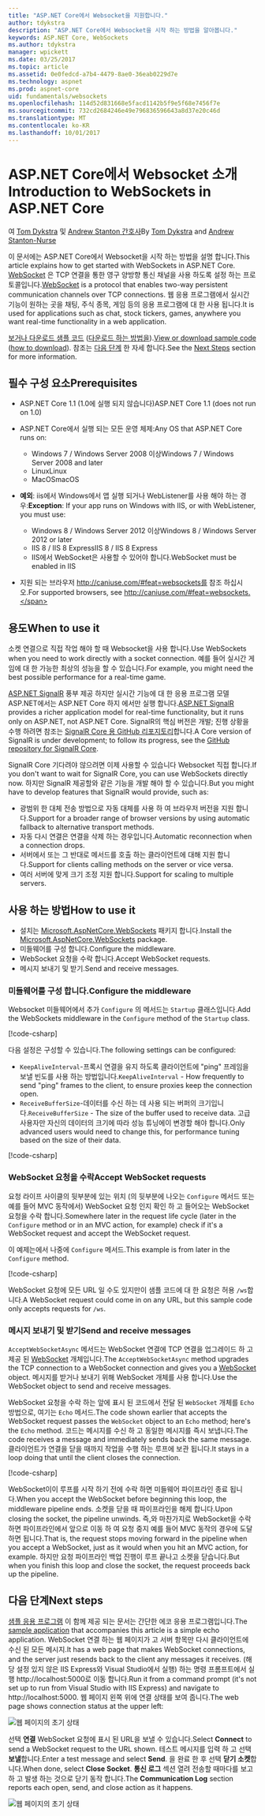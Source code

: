 ```yaml
---
title: "ASP.NET Core에서 Websocket을 지원합니다."
author: tdykstra
description: "ASP.NET Core에서 Websocket을 시작 하는 방법을 알아봅니다."
keywords: ASP.NET Core, WebSockets
ms.author: tdykstra
manager: wpickett
ms.date: 03/25/2017
ms.topic: article
ms.assetid: 0e0fedcd-a7b4-4479-8ae0-36eab0229d7e
ms.technology: aspnet
ms.prod: aspnet-core
uid: fundamentals/websockets
ms.openlocfilehash: 114d52d831668e5facd1142b5f9e5f68e7456f7e
ms.sourcegitcommit: 732cd2684246e49e796836596643a8d37e20c46d
ms.translationtype: MT
ms.contentlocale: ko-KR
ms.lasthandoff: 10/01/2017
---
```

# <a name="introduction-to-websockets-in-aspnet-core"></a><span data-ttu-id="a9a24-104">ASP.NET Core에서 Websocket 소개</span><span class="sxs-lookup"><span data-stu-id="a9a24-104">Introduction to WebSockets in ASP.NET Core</span></span>

<span data-ttu-id="a9a24-105">여 [Tom Dykstra](https://github.com/tdykstra) 및 [Andrew Stanton 간호사](https://github.com/anurse)</span><span class="sxs-lookup"><span data-stu-id="a9a24-105">By [Tom Dykstra](https://github.com/tdykstra) and [Andrew Stanton-Nurse](https://github.com/anurse)</span></span>

<span data-ttu-id="a9a24-106">이 문서에는 ASP.NET Core에서 Websocket을 시작 하는 방법을 설명 합니다.</span><span class="sxs-lookup"><span data-stu-id="a9a24-106">This article explains how to get started with WebSockets in ASP.NET Core.</span></span> <span data-ttu-id="a9a24-107">[WebSocket](https://wikipedia.org/wiki/WebSocket) 은 TCP 연결을 통한 영구 양방향 통신 채널을 사용 하도록 설정 하는 프로토콜입니다.</span><span class="sxs-lookup"><span data-stu-id="a9a24-107">[WebSocket](https://wikipedia.org/wiki/WebSocket) is a protocol that enables two-way persistent communication channels over TCP connections.</span></span> <span data-ttu-id="a9a24-108">웹 응용 프로그램에서 실시간 기능이 원하는 곳을 채팅, 주식 종목, 게임 등의 응용 프로그램에 대 한 사용 됩니다.</span><span class="sxs-lookup"><span data-stu-id="a9a24-108">It is used for applications such as chat, stock tickers, games, anywhere you want real-time functionality in a web application.</span></span>

<span data-ttu-id="a9a24-109">[보거나 다운로드 샘플 코드](https://github.com/aspnet/Docs/tree/master/aspnetcore/fundamentals/websockets/sample) ([다운로드 하는 방법을](xref:tutorials/index#how-to-download-a-sample)).</span><span class="sxs-lookup"><span data-stu-id="a9a24-109">[View or download sample code](https://github.com/aspnet/Docs/tree/master/aspnetcore/fundamentals/websockets/sample) ([how to download](xref:tutorials/index#how-to-download-a-sample)).</span></span> <span data-ttu-id="a9a24-110">참조는 [다음 단계](#next-steps) 한 자세 합니다.</span><span class="sxs-lookup"><span data-stu-id="a9a24-110">See the [Next Steps](#next-steps) section for more information.</span></span>


## <a name="prerequisites"></a><span data-ttu-id="a9a24-111">필수 구성 요소</span><span class="sxs-lookup"><span data-stu-id="a9a24-111">Prerequisites</span></span>

* <span data-ttu-id="a9a24-112">ASP.NET Core 1.1 (1.0에 실행 되지 않습니다)</span><span class="sxs-lookup"><span data-stu-id="a9a24-112">ASP.NET Core 1.1 (does not run on 1.0)</span></span>
* <span data-ttu-id="a9a24-113">ASP.NET Core에서 실행 되는 모든 운영 체제:</span><span class="sxs-lookup"><span data-stu-id="a9a24-113">Any OS that ASP.NET Core runs on:</span></span>
  
  * <span data-ttu-id="a9a24-114">Windows 7 / Windows Server 2008 이상</span><span class="sxs-lookup"><span data-stu-id="a9a24-114">Windows 7 / Windows Server 2008 and later</span></span>
  * <span data-ttu-id="a9a24-115">Linux</span><span class="sxs-lookup"><span data-stu-id="a9a24-115">Linux</span></span>
  * <span data-ttu-id="a9a24-116">MacOS</span><span class="sxs-lookup"><span data-stu-id="a9a24-116">macOS</span></span>

* <span data-ttu-id="a9a24-117">**예외**: iis에서 Windows에서 앱 실행 되거나 WebListener를 사용 해야 하는 경우:</span><span class="sxs-lookup"><span data-stu-id="a9a24-117">**Exception**: If your app runs on Windows with IIS, or with WebListener, you must use:</span></span>

  * <span data-ttu-id="a9a24-118">Windows 8 / Windows Server 2012 이상</span><span class="sxs-lookup"><span data-stu-id="a9a24-118">Windows 8 / Windows Server 2012 or later</span></span>
  * <span data-ttu-id="a9a24-119">IIS 8 / IIS 8 Express</span><span class="sxs-lookup"><span data-stu-id="a9a24-119">IIS 8 / IIS 8 Express</span></span>
  * <span data-ttu-id="a9a24-120">IIS에서 WebSocket은 사용할 수 있어야 합니다.</span><span class="sxs-lookup"><span data-stu-id="a9a24-120">WebSocket must be enabled in IIS</span></span>

* <span data-ttu-id="a9a24-121">지원 되는 브라우저 http://caniuse.com/#feat=websockets를 참조 하십시오.</span><span class="sxs-lookup"><span data-stu-id="a9a24-121">For supported browsers, see http://caniuse.com/#feat=websockets.</span></span>

## <a name="when-to-use-it"></a><span data-ttu-id="a9a24-122">용도</span><span class="sxs-lookup"><span data-stu-id="a9a24-122">When to use it</span></span>

<span data-ttu-id="a9a24-123">소켓 연결으로 직접 작업 해야 할 때 Websocket을 사용 합니다.</span><span class="sxs-lookup"><span data-stu-id="a9a24-123">Use WebSockets when you need to work directly with a socket connection.</span></span> <span data-ttu-id="a9a24-124">예를 들어 실시간 게임에 대 한 가능한 최상의 성능을 할 수 있습니다.</span><span class="sxs-lookup"><span data-stu-id="a9a24-124">For example, you might need the best possible performance for a real-time game.</span></span>

<span data-ttu-id="a9a24-125">[ASP.NET SignalR](https://docs.microsoft.com/aspnet/signalr/overview/getting-started/introduction-to-signalr) 풍부 제공 하지만 실시간 기능에 대 한 응용 프로그램 모델 ASP.NET에서는 ASP.NET Core 하지 에서만 실행 합니다.</span><span class="sxs-lookup"><span data-stu-id="a9a24-125">[ASP.NET SignalR](https://docs.microsoft.com/aspnet/signalr/overview/getting-started/introduction-to-signalr) provides a richer application model for real-time functionality, but it runs only on ASP.NET, not ASP.NET Core.</span></span> <span data-ttu-id="a9a24-126">SignalR의 핵심 버전은 개발; 진행 상황을 수행 하려면 참조는 [SignalR Core 용 GitHub 리포지토리](https://github.com/aspnet/SignalR)합니다.</span><span class="sxs-lookup"><span data-stu-id="a9a24-126">A Core version of SignalR is under development; to follow its progress, see the [GitHub repository for SignalR Core](https://github.com/aspnet/SignalR).</span></span>

<span data-ttu-id="a9a24-127">SignalR Core 기다려야 않으려면 이제 사용할 수 있습니다 Websocket 직접 합니다.</span><span class="sxs-lookup"><span data-stu-id="a9a24-127">If you don't want to wait for SignalR Core, you can use WebSockets directly now.</span></span> <span data-ttu-id="a9a24-128">하지만 SignalR 제공할와 같은 기능을 개발 해야 할 수 있습니다.</span><span class="sxs-lookup"><span data-stu-id="a9a24-128">But you might have to develop features that SignalR would provide, such as:</span></span>

* <span data-ttu-id="a9a24-129">광범위 한 대체 전송 방법으로 자동 대체를 사용 하 여 브라우저 버전을 지원 합니다.</span><span class="sxs-lookup"><span data-stu-id="a9a24-129">Support for a broader range of browser versions by using automatic fallback to alternative transport methods.</span></span>
* <span data-ttu-id="a9a24-130">자동 다시 연결은 연결을 삭제 하는 경우입니다.</span><span class="sxs-lookup"><span data-stu-id="a9a24-130">Automatic reconnection when a connection drops.</span></span>
* <span data-ttu-id="a9a24-131">서버에서 또는 그 반대로 메서드를 호출 하는 클라이언트에 대해 지원 합니다.</span><span class="sxs-lookup"><span data-stu-id="a9a24-131">Support for clients calling methods on the server or vice versa.</span></span>
* <span data-ttu-id="a9a24-132">여러 서버에 맞게 크기 조정 지원 합니다.</span><span class="sxs-lookup"><span data-stu-id="a9a24-132">Support for scaling to multiple servers.</span></span>

## <a name="how-to-use-it"></a><span data-ttu-id="a9a24-133">사용 하는 방법</span><span class="sxs-lookup"><span data-stu-id="a9a24-133">How to use it</span></span>

* <span data-ttu-id="a9a24-134">설치는 [Microsoft.AspNetCore.WebSockets](https://www.nuget.org/packages/Microsoft.AspNetCore.WebSockets/) 패키지 합니다.</span><span class="sxs-lookup"><span data-stu-id="a9a24-134">Install the [Microsoft.AspNetCore.WebSockets](https://www.nuget.org/packages/Microsoft.AspNetCore.WebSockets/) package.</span></span>
* <span data-ttu-id="a9a24-135">미들웨어를 구성 합니다.</span><span class="sxs-lookup"><span data-stu-id="a9a24-135">Configure the middleware.</span></span>
* <span data-ttu-id="a9a24-136">WebSocket 요청을 수락 합니다.</span><span class="sxs-lookup"><span data-stu-id="a9a24-136">Accept WebSocket requests.</span></span>
* <span data-ttu-id="a9a24-137">메시지 보내기 및 받기.</span><span class="sxs-lookup"><span data-stu-id="a9a24-137">Send and receive messages.</span></span>

### <a name="configure-the-middleware"></a><span data-ttu-id="a9a24-138">미들웨어를 구성 합니다.</span><span class="sxs-lookup"><span data-stu-id="a9a24-138">Configure the middleware</span></span>

<span data-ttu-id="a9a24-139">Websocket 미들웨어에서 추가 `Configure` 의 메서드는 `Startup` 클래스입니다.</span><span class="sxs-lookup"><span data-stu-id="a9a24-139">Add the WebSockets middleware in the `Configure` method of the `Startup` class.</span></span>

[!code-csharp[](websockets/sample/Startup.cs?name=UseWebSockets)]

<span data-ttu-id="a9a24-140">다음 설정은 구성할 수 있습니다.</span><span class="sxs-lookup"><span data-stu-id="a9a24-140">The following settings can be configured:</span></span>

* <span data-ttu-id="a9a24-141">`KeepAliveInterval`-프록시 연결을 유지 하도록 클라이언트에 "ping" 프레임을 보낼 빈도를 사용 하는 방법입니다.</span><span class="sxs-lookup"><span data-stu-id="a9a24-141">`KeepAliveInterval` - How frequently to send "ping" frames to the client, to ensure proxies keep the connection open.</span></span>
* <span data-ttu-id="a9a24-142">`ReceiveBufferSize`-데이터를 수신 하는 데 사용 되는 버퍼의 크기입니다.</span><span class="sxs-lookup"><span data-stu-id="a9a24-142">`ReceiveBufferSize` - The size of the buffer used to receive data.</span></span> <span data-ttu-id="a9a24-143">고급 사용자만 자신의 데이터의 크기에 따라 성능 튜닝에이 변경할 해야 합니다.</span><span class="sxs-lookup"><span data-stu-id="a9a24-143">Only advanced users would need to change this, for performance tuning based on the size of their data.</span></span>

[!code-csharp[](websockets/sample/Startup.cs?name=UseWebSocketsOptions)]

### <a name="accept-websocket-requests"></a><span data-ttu-id="a9a24-144">WebSocket 요청을 수락</span><span class="sxs-lookup"><span data-stu-id="a9a24-144">Accept WebSocket requests</span></span>

<span data-ttu-id="a9a24-145">요청 라이프 사이클의 뒷부분에 있는 위치 (의 뒷부분에 나오는 `Configure` 메서드 또는 예를 들어 MVC 동작에서) WebSocket 요청 인지 확인 하 고 들어오는 WebSocket 요청을 수락 합니다.</span><span class="sxs-lookup"><span data-stu-id="a9a24-145">Somewhere later in the request life cycle (later in the `Configure` method or in an MVC action, for example) check if it's a WebSocket request and accept the WebSocket request.</span></span>

<span data-ttu-id="a9a24-146">이 예제는에서 나중에 `Configure` 메서드.</span><span class="sxs-lookup"><span data-stu-id="a9a24-146">This example is from later in the `Configure` method.</span></span>

[!code-csharp[](websockets/sample/Startup.cs?name=AcceptWebSocket&highlight=7)]

<span data-ttu-id="a9a24-147">WebSocket 요청에 모든 URL 일 수도 있지만이 샘플 코드에 대 한 요청은 허용 `/ws`합니다.</span><span class="sxs-lookup"><span data-stu-id="a9a24-147">A WebSocket request could come in on any URL, but this sample code only accepts requests for `/ws`.</span></span>

### <a name="send-and-receive-messages"></a><span data-ttu-id="a9a24-148">메시지 보내기 및 받기</span><span class="sxs-lookup"><span data-stu-id="a9a24-148">Send and receive messages</span></span>

<span data-ttu-id="a9a24-149">`AcceptWebSocketAsync` 메서드는 WebSocket 연결에 TCP 연결을 업그레이드 하 고 제공 된 [WebSocket](https://docs.microsoft.com/dotnet/core/api/system.net.websockets.websocket) 개체입니다.</span><span class="sxs-lookup"><span data-stu-id="a9a24-149">The `AcceptWebSocketAsync` method upgrades the TCP connection to a WebSocket connection and gives you a [WebSocket](https://docs.microsoft.com/dotnet/core/api/system.net.websockets.websocket) object.</span></span> <span data-ttu-id="a9a24-150">메시지를 받거나 보내기 위해 WebSocket 개체를 사용 합니다.</span><span class="sxs-lookup"><span data-stu-id="a9a24-150">Use the WebSocket object to send and receive messages.</span></span>

<span data-ttu-id="a9a24-151">WebSocket 요청을 수락 하는 앞에 표시 된 코드에서 전달 된 `WebSocket` 개체를 `Echo` 방법으로, 여기는 `Echo` 메서드.</span><span class="sxs-lookup"><span data-stu-id="a9a24-151">The code shown earlier that accepts the WebSocket request passes the `WebSocket` object to an `Echo` method; here's the `Echo` method.</span></span> <span data-ttu-id="a9a24-152">코드는 메시지를 수신 하 고 동일한 메시지를 즉시 보냅니다.</span><span class="sxs-lookup"><span data-stu-id="a9a24-152">The code receives a message and immediately sends back the same message.</span></span> <span data-ttu-id="a9a24-153">클라이언트가 연결을 닫을 때까지 작업을 수행 하는 루프에 보관 됩니다.</span><span class="sxs-lookup"><span data-stu-id="a9a24-153">It stays in a loop doing that until the client closes the connection.</span></span> 

[!code-csharp[](websockets/sample/Startup.cs?name=Echo)]

<span data-ttu-id="a9a24-154">WebSocket이이 루프를 시작 하기 전에 수락 하면 미들웨어 파이프라인 종료 됩니다.</span><span class="sxs-lookup"><span data-stu-id="a9a24-154">When you accept the WebSocket before beginning this loop, the middleware pipeline ends.</span></span>  <span data-ttu-id="a9a24-155">소켓을 닫을 때 파이프라인을 해제 합니다.</span><span class="sxs-lookup"><span data-stu-id="a9a24-155">Upon closing the socket, the pipeline unwinds.</span></span> <span data-ttu-id="a9a24-156">즉,와 마찬가지로 WebSocket을 수락 하면 파이프라인에서 앞으로 이동 하 여 요청 중지 예를 들어 MVC 동작의 경우에 도달 하면 됩니다.</span><span class="sxs-lookup"><span data-stu-id="a9a24-156">That is, the request stops moving forward in the pipeline when you accept a WebSocket, just as it would when you hit an MVC action, for example.</span></span>  <span data-ttu-id="a9a24-157">하지만 요청 파이프라인 백업 진행이 루프 끝나고 소켓을 닫습니다.</span><span class="sxs-lookup"><span data-stu-id="a9a24-157">But when you finish this loop and close the socket, the request proceeds back up the pipeline.</span></span>

## <a name="next-steps"></a><span data-ttu-id="a9a24-158">다음 단계</span><span class="sxs-lookup"><span data-stu-id="a9a24-158">Next steps</span></span>

<span data-ttu-id="a9a24-159">[샘플 응용 프로그램](https://github.com/aspnet/Docs/tree/master/aspnetcore/fundamentals/websockets/sample) 이 함께 제공 되는 문서는 간단한 에코 응용 프로그램입니다.</span><span class="sxs-lookup"><span data-stu-id="a9a24-159">The [sample application](https://github.com/aspnet/Docs/tree/master/aspnetcore/fundamentals/websockets/sample) that accompanies this article is a simple echo application.</span></span> <span data-ttu-id="a9a24-160">WebSocket 연결 하는 웹 페이지가 고 서버 항목만 다시 클라이언트에 수신 된 모든 메시지.</span><span class="sxs-lookup"><span data-stu-id="a9a24-160">It has a web page that makes WebSocket connections, and the server just resends back to the client any messages it receives.</span></span> <span data-ttu-id="a9a24-161">(해당 설정 있지 않은 IIS Express와 Visual Studio에서 실행) 하는 명령 프롬프트에서 실행 http://localhost:5000로 이동 합니다.</span><span class="sxs-lookup"><span data-stu-id="a9a24-161">Run it from a command prompt (it's not set up to run from Visual Studio with IIS Express) and navigate to http://localhost:5000.</span></span> <span data-ttu-id="a9a24-162">웹 페이지 왼쪽 위에 연결 상태를 보여 줍니다.</span><span class="sxs-lookup"><span data-stu-id="a9a24-162">The web page shows connection status at the upper left:</span></span>

![웹 페이지의 초기 상태](websockets/_static/start.png)

<span data-ttu-id="a9a24-164">선택 **연결** WebSocket 요청에 표시 된 URL을 보낼 수 있습니다.</span><span class="sxs-lookup"><span data-stu-id="a9a24-164">Select **Connect** to send a WebSocket request to the URL shown.</span></span>  <span data-ttu-id="a9a24-165">테스트 메시지를 입력 하 고 선택 **보낼**합니다.</span><span class="sxs-lookup"><span data-stu-id="a9a24-165">Enter a test message and select **Send**.</span></span> <span data-ttu-id="a9a24-166">을 완료 한 후 선택 **닫기 소켓**합니다.</span><span class="sxs-lookup"><span data-stu-id="a9a24-166">When done, select **Close Socket**.</span></span> <span data-ttu-id="a9a24-167">**통신 로그** 섹션 열려 전송할 때마다를 보고 하 고 발생 하는 것으로 닫기 동작 합니다.</span><span class="sxs-lookup"><span data-stu-id="a9a24-167">The **Communication Log** section reports each open, send, and close action as it happens.</span></span>

![웹 페이지의 초기 상태](websockets/_static/end.png)
